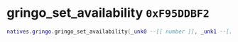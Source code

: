# gringo_set_availability `0xF95DDBF2`

```lua
natives.gringo.gringo_set_availability(_unk0 --[[ number ]], _unk1 --[[ number ]])
```